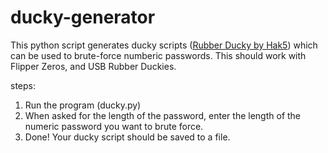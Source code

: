 # ducky-generator
This python script generates ducky scripts ([Rubber Ducky by Hak5](https://docs.hak5.org/hak5-usb-rubber-ducky)) which can be used to brute-force numberic passwords.
This should work with Flipper Zeros, and USB Rubber Duckies.

steps:
1. Run the program (ducky.py)
2. When asked for the length of the password, enter the length of the numeric password you want to brute force.
3. Done! Your ducky script should be saved to a file.
